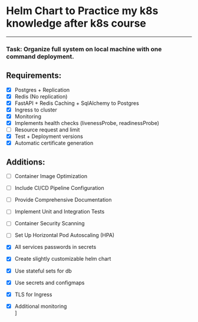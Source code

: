 # Helm Chart to Practice my k8s knowledge after k8s course

----

### Task: Organize full system on local machine with one command deployment.

## Requirements:
- [x] Postgres + Replication<br/>
- [x] Redis (No replication)<br/>
- [x] FastAPI + Redis Caching + SqlAlchemy to Postgres<br/>
- [x] Ingress to cluster<br/>
- [x] Monitoring<br/>
- [x] Implements health checks (livenessProbe, readinessProbe)<br/>
- [ ] Resource request and limit<br/>
- [x] Test + Deployment versions<br/>
- [x] Automatic certificate generation<br/>

## Additions:
- [ ] Container Image Optimization<br/>
- [ ] Include CI/CD Pipeline Configuration<br/>
- [ ] Provide Comprehensive Documentation<br/>
- [ ] Implement Unit and Integration Tests<br/>
- [ ] Container Security Scanning<br/>
- [ ] Set Up Horizontal Pod Autoscaling (HPA)<br/>
- [x] All services passwords in secrets<br/>
- [x] Create slightly customizable helm chart<br/>
- [x] Use stateful sets for db<br/>
- [x] Use secrets and configmaps<br/>
- [x] TLS for Ingress<br/>
- [x] Additional monitoring<br/>]


